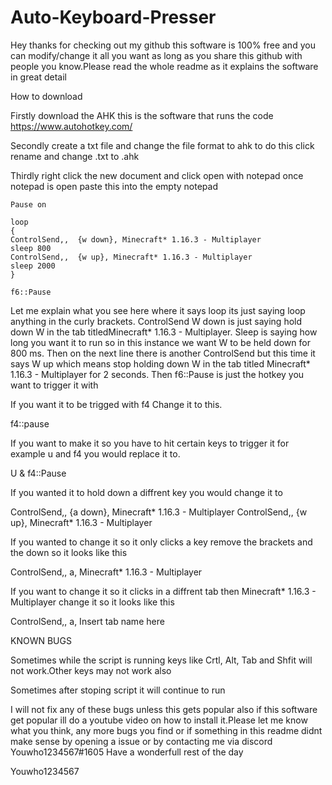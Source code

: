 # Auto-Keyboard-Presser




Hey thanks for checking out my github this software is 100% free and you can modify/change it all you want as long as you share this github with people you know.Please read the whole readme as it explains the software in great detail

How to download 


Firstly download the AHK this is the software that runs the code
https://www.autohotkey.com/

Secondly create a txt file and change the file format to ahk to do this click rename and change .txt to .ahk 

Thirdly right click the new document and click open with notepad once notepad is open paste this into the empty notepad 

```
Pause on

loop
{
ControlSend,,  {w down}, Minecraft* 1.16.3 - Multiplayer
sleep 800
ControlSend,,  {w up}, Minecraft* 1.16.3 - Multiplayer
sleep 2000
}

f6::Pause
```






Let me explain what you see here where it says loop its just saying loop anything in the curly brackets.
ControlSend W down is just saying hold down W in the tab titledMinecraft* 1.16.3 - Multiplayer.
Sleep is saying  how long you want it to run so in this instance we want W to be held down for 800 ms.
Then on the next line there is another ControlSend but this time it says W up which means stop holding down W in the tab titled Minecraft* 1.16.3 - Multiplayer for 2 seconds.
Then f6::Pause is just the hotkey  you want to trigger it with 

If you want it to be trigged with f4 Change it to this.

f4::pause

If you want to make it so you have to hit certain keys to trigger it for example u and f4 you would replace it to.

U & f4::Pause

If you wanted it to hold down a diffrent key you would change it to

ControlSend,,  {a down}, Minecraft* 1.16.3 - Multiplayer
ControlSend,,  {w up}, Minecraft* 1.16.3 - Multiplayer

If you wanted to change it so it only clicks a key remove the brackets and the down so it looks like this 

ControlSend,,  a, Minecraft* 1.16.3 - Multiplayer

If you want to change it so it clicks in a diffrent tab then Minecraft* 1.16.3 - Multiplayer change it so it looks like this 

ControlSend,,  a, Insert tab name here





KNOWN BUGS

Sometimes while the script is running keys like Crtl, Alt, Tab and  Shfit
will not work.Other keys may not work also

Sometimes after stoping script it will continue to run

I will not fix any of these bugs unless this gets popular also if this software get popular ill do a youtube video on how to install it.Please let me know what you think, any more bugs you find or if something in this readme didnt make sense by opening a issue or by contacting me via discord Youwho1234567#1605 Have a wonderfull rest of the day

Youwho1234567 


